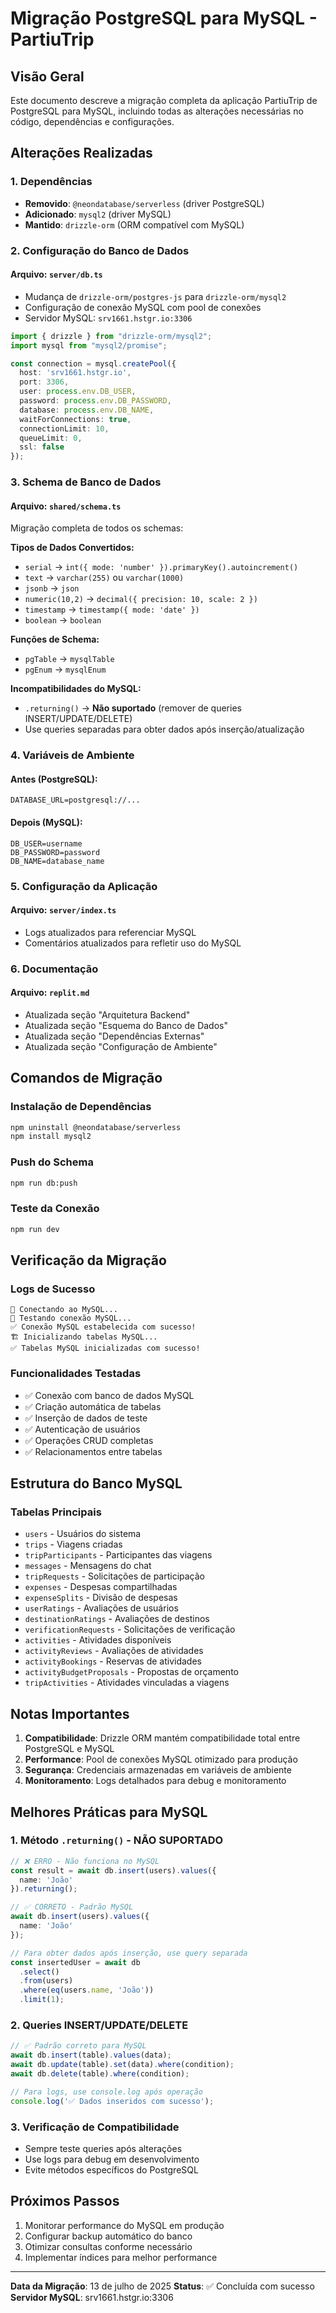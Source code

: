 # Migração PostgreSQL para MySQL - PartiuTrip

## Visão Geral

Este documento descreve a migração completa da aplicação PartiuTrip de PostgreSQL para MySQL, incluindo todas as alterações necessárias no código, dependências e configurações.

## Alterações Realizadas

### 1. Dependências
- **Removido**: `@neondatabase/serverless` (driver PostgreSQL)
- **Adicionado**: `mysql2` (driver MySQL)
- **Mantido**: `drizzle-orm` (ORM compatível com MySQL)

### 2. Configuração do Banco de Dados

#### Arquivo: `server/db.ts`
- Mudança de `drizzle-orm/postgres-js` para `drizzle-orm/mysql2`
- Configuração de conexão MySQL com pool de conexões
- Servidor MySQL: `srv1661.hstgr.io:3306`

```typescript
import { drizzle } from "drizzle-orm/mysql2";
import mysql from "mysql2/promise";

const connection = mysql.createPool({
  host: 'srv1661.hstgr.io',
  port: 3306,
  user: process.env.DB_USER,
  password: process.env.DB_PASSWORD,
  database: process.env.DB_NAME,
  waitForConnections: true,
  connectionLimit: 10,
  queueLimit: 0,
  ssl: false
});
```

### 3. Schema de Banco de Dados

#### Arquivo: `shared/schema.ts`
Migração completa de todos os schemas:

**Tipos de Dados Convertidos:**
- `serial` → `int({ mode: 'number' }).primaryKey().autoincrement()`
- `text` → `varchar(255)` ou `varchar(1000)`
- `jsonb` → `json`
- `numeric(10,2)` → `decimal({ precision: 10, scale: 2 })`
- `timestamp` → `timestamp({ mode: 'date' })`
- `boolean` → `boolean`

**Funções de Schema:**
- `pgTable` → `mysqlTable`
- `pgEnum` → `mysqlEnum`

**Incompatibilidades do MySQL:**
- `.returning()` → **Não suportado** (remover de queries INSERT/UPDATE/DELETE)
- Use queries separadas para obter dados após inserção/atualização

### 4. Variáveis de Ambiente

#### Antes (PostgreSQL):
```env
DATABASE_URL=postgresql://...
```

#### Depois (MySQL):
```env
DB_USER=username
DB_PASSWORD=password
DB_NAME=database_name
```

### 5. Configuração da Aplicação

#### Arquivo: `server/index.ts`
- Logs atualizados para referenciar MySQL
- Comentários atualizados para refletir uso do MySQL

### 6. Documentação

#### Arquivo: `replit.md`
- Atualizada seção "Arquitetura Backend"
- Atualizada seção "Esquema do Banco de Dados"
- Atualizada seção "Dependências Externas"
- Atualizada seção "Configuração de Ambiente"

## Comandos de Migração

### Instalação de Dependências
```bash
npm uninstall @neondatabase/serverless
npm install mysql2
```

### Push do Schema
```bash
npm run db:push
```

### Teste da Conexão
```bash
npm run dev
```

## Verificação da Migração

### Logs de Sucesso
```
🔗 Conectando ao MySQL...
🔗 Testando conexão MySQL...
✅ Conexão MySQL estabelecida com sucesso!
🏗️ Inicializando tabelas MySQL...
✅ Tabelas MySQL inicializadas com sucesso!
```

### Funcionalidades Testadas
- ✅ Conexão com banco de dados MySQL
- ✅ Criação automática de tabelas
- ✅ Inserção de dados de teste
- ✅ Autenticação de usuários
- ✅ Operações CRUD completas
- ✅ Relacionamentos entre tabelas

## Estrutura do Banco MySQL

### Tabelas Principais
- `users` - Usuários do sistema
- `trips` - Viagens criadas
- `tripParticipants` - Participantes das viagens
- `messages` - Mensagens do chat
- `tripRequests` - Solicitações de participação
- `expenses` - Despesas compartilhadas
- `expenseSplits` - Divisão de despesas
- `userRatings` - Avaliações de usuários
- `destinationRatings` - Avaliações de destinos
- `verificationRequests` - Solicitações de verificação
- `activities` - Atividades disponíveis
- `activityReviews` - Avaliações de atividades
- `activityBookings` - Reservas de atividades
- `activityBudgetProposals` - Propostas de orçamento
- `tripActivities` - Atividades vinculadas a viagens

## Notas Importantes

1. **Compatibilidade**: Drizzle ORM mantém compatibilidade total entre PostgreSQL e MySQL
2. **Performance**: Pool de conexões MySQL otimizado para produção
3. **Segurança**: Credenciais armazenadas em variáveis de ambiente
4. **Monitoramento**: Logs detalhados para debug e monitoramento

## Melhores Práticas para MySQL

### 1. Método `.returning()` - NÃO SUPORTADO
```typescript
// ❌ ERRO - Não funciona no MySQL
const result = await db.insert(users).values({
  name: 'João'
}).returning();

// ✅ CORRETO - Padrão MySQL
await db.insert(users).values({
  name: 'João'
});

// Para obter dados após inserção, use query separada
const insertedUser = await db
  .select()
  .from(users)
  .where(eq(users.name, 'João'))
  .limit(1);
```

### 2. Queries INSERT/UPDATE/DELETE
```typescript
// ✅ Padrão correto para MySQL
await db.insert(table).values(data);
await db.update(table).set(data).where(condition);
await db.delete(table).where(condition);

// Para logs, use console.log após operação
console.log('✅ Dados inseridos com sucesso');
```

### 3. Verificação de Compatibilidade
- Sempre teste queries após alterações
- Use logs para debug em desenvolvimento
- Evite métodos específicos do PostgreSQL

## Próximos Passos

1. Monitorar performance do MySQL em produção
2. Configurar backup automático do banco
3. Otimizar consultas conforme necessário
4. Implementar índices para melhor performance

---

**Data da Migração**: 13 de julho de 2025
**Status**: ✅ Concluída com sucesso
**Servidor MySQL**: srv1661.hstgr.io:3306